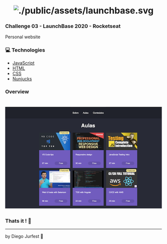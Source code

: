 <h1 align="center">
    <img src= "https://camo.githubusercontent.com/3841f3ff8a89177dd92d4e29f75fbf9590a1a043/68747470733a2f2f726f636b6574736561742d63646e2e73332d73612d656173742d312e616d617a6f6e6177732e636f6d2f626f6f7463616d702d6c61756e6368626173652e706e67" alt="./public/assets/launchbase.svg"  width="200px" />
</h1>


### Challenge 03 - LaunchBase 2020 - Rocketseat

Personal website 

### :computer: Technologies

- [JavaScript](https://www.javascript.com)
- [HTML](https://www.w3.org)
- [CSS](https://www.w3.org/Style/CSS/Overview.en.html)
- [Nunjucks](https://mozilla.github.io/nunjucks/)

### Overview

<h1 align="center">
    <img alt="" src="./public/assets/preview.png" width="940px" />
</h1>


### Thats it ! :wave:

---

by Diego Jurfest :tada: